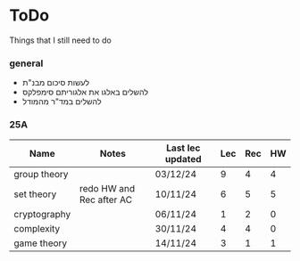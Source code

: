 # ToDo

Things that I still need to do

### general

 - לעשות סיכום מבנ"ת
 - להשלים באלגו את אלגוריתם סימפלקס
 - להשלים במד"ר מהמודל

### 25A

| Name | Notes | Last lec updated | Lec | Rec | HW |
|---|---|---|---|---|---|
| group theory | 						  | 03/12/24 | 9 | 4 | 4 |
| set theory   | redo HW and Rec after AC | 10/11/24 | 6 | 5 | 5 |
| cryptography | 						  | 06/11/24 | 1 | 2 | 0 |
| complexity   | 						  | 30/11/24 | 4 | 4 | 0 |
| game theory  | 						  | 14/11/24 | 3 | 1 | 1 |
